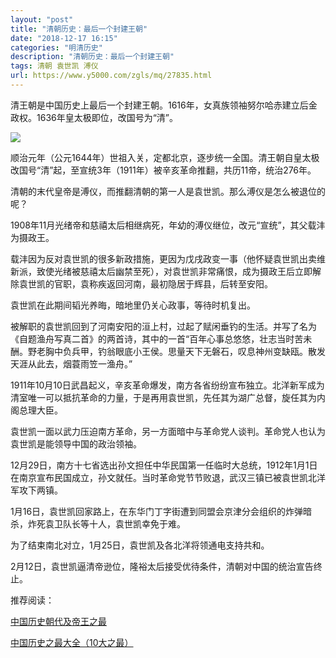```yaml
---
layout: "post"
title: "清朝历史：最后一个封建王朝"
date: "2018-12-17 16:15"
categories: "明清历史"
description: "清朝历史：最后一个封建王朝"
tags: 清朝 袁世凯 溥仪
url: https://www.y5000.com/zgls/mq/27835.html
---
```






清王朝是中国历史上最后一个封建王朝。1616年，女真族领袖努尔哈赤建立后金政权。1636年皇太极即位，改国号为“清”。

![](https://img.y5000.com/uploads/allimg/170928/13-1F92Q33514549.jpg)

顺治元年（公元1644年）世祖入关，定都北京，逐步统一全国。清王朝自皇太极改国号“清”起，至宣统3年（1911年）被辛亥革命推翻，共历11帝，统治276年。

清朝的末代皇帝是溥仪，而推翻清朝的第一人是袁世凯。那么溥仪是怎么被退位的呢？

1908年11月光绪帝和慈禧太后相继病死，年幼的溥仪继位，改元“宣统”，其父载沣为摄政王。

载沣因为反对袁世凯的很多新政措施，更因为戊戌政变一事（他怀疑袁世凯出卖维新派，致使光绪被慈禧太后幽禁至死），对袁世凯非常痛恨，成为摄政王后立即解除袁世凯的官职，袁称疾返回河南，最初隐居于辉县，后转至安阳。

袁世凯在此期间韬光养晦，暗地里仍关心政事，等待时机复出。

被解职的袁世凯回到了河南安阳的洹上村，过起了赋闲垂钓的生活。并写了名为《自题渔舟写真二首》的两首诗，其中的一首“百年心事总悠悠，壮志当时苦未酬。野老胸中负兵甲，钓翁眼底小王侯。思量天下无磐石，叹息神州变缺瓯。散发天涯从此去，烟蓑雨笠一渔舟。”

1911年10月10日武昌起义，辛亥革命爆发，南方各省纷纷宣布独立。北洋新军成为清室唯一可以抵抗革命的力量，于是再用袁世凯，先任其为湖广总督，旋任其为内阁总理大臣。

袁世凯一面以武力压迫南方革命，另一方面暗中与革命党人谈判。革命党人也认为袁世凯是能领导中国的政治领袖。

12月29日，南方十七省选出孙文担任中华民国第一任临时大总统，1912年1月1日在南京宣布民国成立，孙文就任。当时革命党节节败退，武汉三镇已被袁世凯北洋军攻下两镇。

1月16日，袁世凯回家路上，在东华门丁字街遭到同盟会京津分会组织的炸弹暗杀，炸死袁卫队长等十人，袁世凯幸免于难。

为了结束南北对立，1月25日，袁世凯及各北洋将领通电支持共和。

2月12日，袁世凯逼清帝逊位，隆裕太后接受优待条件，清朝对中国的统治宣告终止。

推荐阅读：

[中国历史朝代及帝王之最](https://www.y5000.com/zgls/27914.html)

[中国历史之最大全（10大之最）](https://www.y5000.com/zgls/27948.html)
